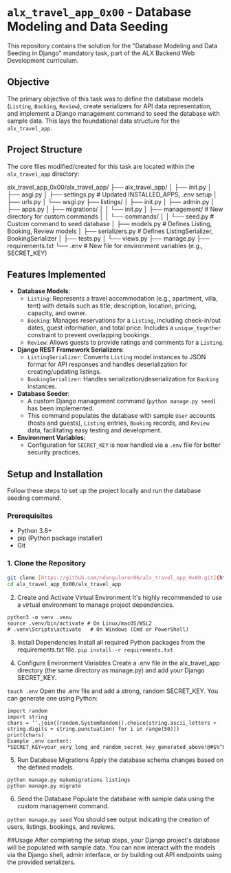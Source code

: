# `alx_travel_app_0x00` - Database Modeling and Data Seeding

This repository contains the solution for the "Database Modeling and Data Seeding in Django" mandatory task, part of the ALX Backend Web Development curriculum.

## Objective

The primary objective of this task was to define the database models (`Listing`, `Booking`, `Review`), create serializers for API data representation, and implement a Django management command to seed the database with sample data. This lays the foundational data structure for the `alx_travel_app`.

## Project Structure

The core files modified/created for this task are located within the `alx_travel_app` directory:

alx_travel_app_0x00/alx_travel_app/
├── alx_travel_app/
│   ├── init.py
│   ├── asgi.py
│   ├── settings.py           # Updated INSTALLED_APPS, .env setup
│   ├── urls.py
│   └── wsgi.py
├── listings/
│   ├── init.py
│   ├── admin.py
│   ├── apps.py
│   ├── migrations/
│   │   └── init.py
│   ├── management/             # New directory for custom commands
│   │   └── commands/
│   │       └── seed.py       # Custom command to seed database
│   ├── models.py               # Defines Listing, Booking, Review models
│   ├── serializers.py          # Defines ListingSerializer, BookingSerializer
│   ├── tests.py
│   └── views.py
├── manage.py
├── requirements.txt
└── .env                        # New file for environment variables (e.g., SECRET_KEY)

## Features Implemented

* **Database Models**:
    * `Listing`: Represents a travel accommodation (e.g., apartment, villa, tent) with details such as title, description, location, pricing, capacity, and owner.
    * `Booking`: Manages reservations for a `Listing`, including check-in/out dates, guest information, and total price. Includes a `unique_together` constraint to prevent overlapping bookings.
    * `Review`: Allows guests to provide ratings and comments for a `Listing`.
* **Django REST Framework Serializers**:
    * `ListingSerializer`: Converts `Listing` model instances to JSON format for API responses and handles deserialization for creating/updating listings.
    * `BookingSerializer`: Handles serialization/deserialization for `Booking` instances.
* **Database Seeder**:
    * A custom Django management command (`python manage.py seed`) has been implemented.
    * This command populates the database with sample `User` accounts (hosts and guests), `Listing` entries, `Booking` records, and `Review` data, facilitating easy testing and development.
* **Environment Variables**:
    * Configuration for `SECRET_KEY` is now handled via a `.env` file for better security practices.

## Setup and Installation

Follow these steps to set up the project locally and run the database seeding command.

### Prerequisites

* Python 3.8+
* pip (Python package installer)
* Git

### 1. Clone the Repository

```bash
git clone [https://github.com/ndunguloren96/alx_travel_app_0x00.git](https://github.com/ndunguloren96/alx_travel_app_0x00.git)
cd alx_travel_app_0x00/alx_travel_app
```
2. Create and Activate Virtual Environment
It's highly recommended to use a virtual environment to manage project dependencies.
```
python3 -m venv .venv
source .venv/bin/activate # On Linux/macOS/WSL2
# .venv\Scripts\activate   # On Windows (Cmd or PowerShell)
```

3. Install Dependencies
Install all required Python packages from the requirements.txt file.
```pip install -r requirements.txt```

4. Configure Environment Variables
Create a .env file in the alx_travel_app directory (the same directory as manage.py) and add your Django SECRET_KEY.

```touch .env```
Open the .env file and add a strong, random SECRET_KEY. You can generate one using Python:

```
import random
import string
chars = ''.join([random.SystemRandom().choice(string.ascii_letters + string.digits + string.punctuation) for i in range(50)])
print(chars)
Example .env content:
*SECRET_KEY=your_very_long_and_random_secret_key_generated_above!@#$%^&*
```

5. Run Database Migrations
Apply the database schema changes based on the defined models.
```
python manage.py makemigrations listings
python manage.py migrate
```
6. Seed the Database
Populate the database with sample data using the custom management command.

```python manage.py seed```
You should see output indicating the creation of users, listings, bookings, and reviews.

##Usage
After completing the setup steps, your Django project's database will be populated with sample data. You can now interact with the models via the Django shell, admin interface, or by building out API endpoints using the provided serializers.
